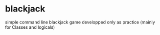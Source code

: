 # blackjack
simple command line blackjack game
developped only as practice (mainly for Classes and logicals)
